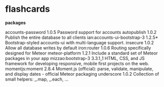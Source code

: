 # flashcards

**packages**

accounts-password            1.0.5  Password support for accounts
autopublish                  1.0.2  Publish the entire database to all clients
ian:accounts-ui-bootstrap-3  1.2.5* Bootstrap-styled accounts-ui with multi-language support.
insecure                     1.0.2  Allow all database writes by default
iron:router                  1.0.6  Routing specifically designed for Meteor
meteor-platform              1.2.1  Include a standard set of Meteor packages in your app
mizzao:bootstrap-3           3.3.1_1  HTML, CSS, and JS framework for developing responsive, mobile first projects on the web.
momentjs:moment              2.8.4  Moment.js (official): parse, validate, manipulate, and display dates - official Meteor packaging
underscore                   1.0.2  Collection of small helpers: _.map, _.each, ...
